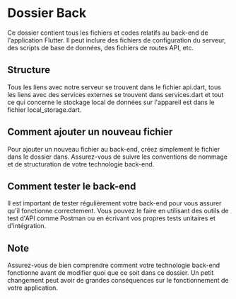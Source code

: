 # Dossier Back

Ce dossier contient tous les fichiers et codes relatifs au back-end de l'application Flutter. Il peut inclure des fichiers de configuration du serveur, des scripts de base de données, des fichiers de routes API, etc.

## Structure

Tous les liens avec notre serveur se trouvent dans le fichier api.dart, tous les liens avec des services externes se trouvent dans services.dart et tout ce qui concerne le stockage local de données sur l'appareil est dans le fichier local_storage.dart.

## Comment ajouter un nouveau fichier

Pour ajouter un nouveau fichier au back-end, créez simplement le fichier dans le dossier dans. Assurez-vous de suivre les conventions de nommage et de structuration de votre technologie back-end.

## Comment tester le back-end

Il est important de tester régulièrement votre back-end pour vous assurer qu'il fonctionne correctement. Vous pouvez le faire en utilisant des outils de test d'API comme Postman ou en écrivant vos propres tests unitaires et d'intégration.

## Note

Assurez-vous de bien comprendre comment votre technologie back-end fonctionne avant de modifier quoi que ce soit dans ce dossier. Un petit changement peut avoir de grandes conséquences sur le fonctionnement de votre application.